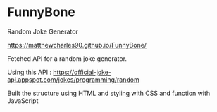 # FunnyBone
Random Joke Generator

https://matthewcharles90.github.io/FunnyBone/


Fetched API for a random joke  generator.

Using this API :   https://official-joke-api.appspot.com/jokes/programming/random

Built the structure using HTML and styling with CSS and function with JavaScript

